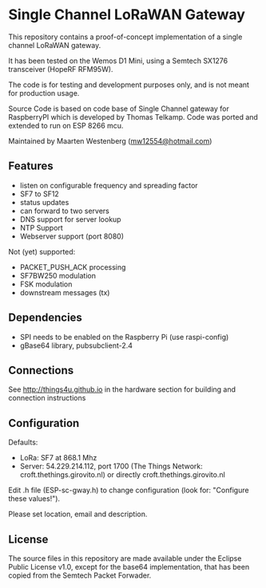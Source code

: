 Single Channel LoRaWAN Gateway
==============================
This repository contains a proof-of-concept implementation of a single
channel LoRaWAN gateway.

It has been tested on the Wemos D1 Mini, using a Semtech SX1276
transceiver (HopeRF RFM95W).

The code is for testing and development purposes only, and is not meant 
for production usage. 

Source Code is based on code base of Single Channel gateway for RaspberryPI
which is developed by Thomas Telkamp. Code was ported and extended to run
on ESP 8266 mcu.

Maintained by Maarten Westenberg (mw12554@hotmail.com)

Features
--------
- listen on configurable frequency and spreading factor
- SF7 to SF12
- status updates
- can forward to two servers
- DNS support for server lookup
- NTP Support
- Webserver support (port 8080)

Not (yet) supported:
- PACKET_PUSH_ACK processing
- SF7BW250 modulation
- FSK modulation
- downstream messages (tx)

Dependencies
------------
- SPI needs to be enabled on the Raspberry Pi (use raspi-config)
- gBase64 library, pubsubclient-2.4

Connections
-----------
See http://things4u.github.io in the hardware section for building
and connection instructions

Configuration
-------------

Defaults:

- LoRa:   SF7 at 868.1 Mhz
- Server: 54.229.214.112, port 1700  (The Things Network: croft.thethings.girovito.nl)
  or directly croft.thethings.girovito.nl

Edit .h file (ESP-sc-gway.h) to change configuration (look for: "Configure these values!").

Please set location, email and description.

License
-------
The source files in this repository are made available under the Eclipse
Public License v1.0, except for the base64 implementation, that has been
copied from the Semtech Packet Forwader.

